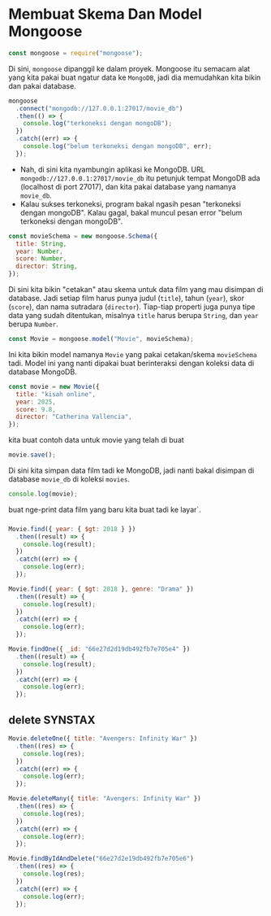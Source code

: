 # Membuat Skema Dan Model Mongoose

```javascript
const mongoose = require("mongoose");
```

Di sini, `mongoose` dipanggil ke dalam proyek. Mongoose itu semacam alat yang kita pakai buat ngatur data ke `MongoDB`, jadi dia memudahkan kita bikin dan pakai database.

```javascript
mongoose
  .connect("mongodb://127.0.0.1:27017/movie_db")
  .then(() => {
    console.log("terkoneksi dengan mongoDB");
  })
  .catch((err) => {
    console.log("belum terkoneksi dengan mongoDB", err);
  });
```

- Nah, di sini kita nyambungin aplikasi ke MongoDB. URL `mongodb://127.0.0.1:27017/movie_db` itu petunjuk tempat MongoDB ada (localhost di port 27017), dan kita pakai database yang namanya `movie_db`.
- Kalau sukses terkoneksi, program bakal ngasih pesan "terkoneksi dengan mongoDB". Kalau gagal, bakal muncul pesan error "belum terkoneksi dengan mongoDB".

```javascript
const movieSchema = new mongoose.Schema({
  title: String,
  year: Number,
  score: Number,
  director: String,
});
```

Di sini kita bikin "cetakan" atau skema untuk data film yang mau disimpan di database. Jadi setiap film harus punya judul (`title`), tahun (`year`), skor (`score`), dan nama sutradara (`director`). Tiap-tiap properti juga punya tipe data yang sudah ditentukan, misalnya `title` harus berupa `String`, dan `year` berupa `Number`.

```javascript
const Movie = mongoose.model("Movie", movieSchema);
```

Ini kita bikin model namanya `Movie` yang pakai cetakan/skema `movieSchema` tadi. Model ini yang nanti dipakai buat berinteraksi dengan koleksi data di database MongoDB.

```javascript
const movie = new Movie({
  title: "kisah online",
  year: 2025,
  score: 9.8,
  director: "Catherina Vallencia",
});
```

kita buat contoh data untuk movie yang telah di buat

```javascript
movie.save();
```

Di sini kita simpan data film tadi ke MongoDB, jadi nanti bakal disimpan di database `movie_db` di koleksi `movies`.

```javascript
console.log(movie);
```

buat nge-print data film yang baru kita buat tadi ke layar`.

###

```javascript
Movie.find({ year: { $gt: 2018 } })
  .then((result) => {
    console.log(result);
  })
  .catch((err) => {
    console.log(err);
  });
```

```javascript
Movie.find({ year: { $gt: 2018 }, genre: "Drama" })
  .then((result) => {
    console.log(result);
  })
  .catch((err) => {
    console.log(err);
  });
```

```javascript
Movie.findOne({ _id: "66e27d2d19db492fb7e705e4" })
  .then((result) => {
    console.log(result);
  })
  .catch((err) => {
    console.log(err);
  });
```

## delete SYNSTAX

```javascript
Movie.deleteOne({ title: "Avengers: Infinity War" })
  .then((res) => {
    console.log(res);
  })
  .catch((err) => {
    console.log(err);
  });
```

```javascript
Movie.deleteMany({ title: "Avengers: Infinity War" })
  .then((res) => {
    console.log(res);
  })
  .catch((err) => {
    console.log(err);
  });
```

```javascript
Movie.findByIdAndDelete("66e27d2e19db492fb7e705e6")
  .then((res) => {
    console.log(res);
  })
  .catch((err) => {
    console.log(err);
  });
```
